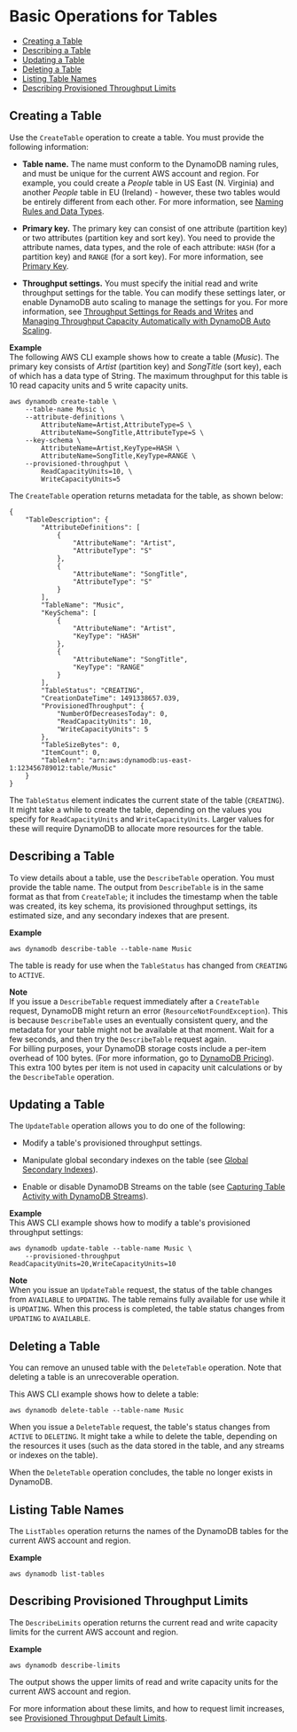 # Basic Operations for Tables<a name="WorkingWithTables.Basics"></a>


+ [Creating a Table](#WorkingWithTables.Basics.CreateTable)
+ [Describing a Table](#WorkingWithTables.Basics.DescribeTable)
+ [Updating a Table](#WorkingWithTables.Basics.UpdateTable)
+ [Deleting a Table](#WorkingWithTables.Basics.DeleteTable)
+ [Listing Table Names](#WorkingWithTables.Basics.ListTables)
+ [Describing Provisioned Throughput Limits](#WorkingWithTables.Basics.DescribeLimits)

## Creating a Table<a name="WorkingWithTables.Basics.CreateTable"></a>

Use the `CreateTable` operation to create a table\. You must provide the following information:

+ **Table name\.** The name must conform to the DynamoDB naming rules, and must be unique for the current AWS account and region\. For example, you could create a *People* table in US East \(N\. Virginia\) and another *People* table in EU \(Ireland\) \- however, these two tables would be entirely different from each other\. For more information, see [Naming Rules and Data Types](HowItWorks.NamingRulesDataTypes.md)\.

+ **Primary key\.** The primary key can consist of one attribute \(partition key\) or two attributes \(partition key and sort key\)\. You need to provide the attribute names, data types, and the role of each attribute: `HASH` \(for a partition key\) and `RANGE` \(for a sort key\)\. For more information, see [Primary Key](HowItWorks.CoreComponents.md#HowItWorks.CoreComponents.PrimaryKey)\.

+ **Throughput settings\.** You must specify the initial read and write throughput settings for the table\. You can modify these settings later, or enable DynamoDB auto scaling to manage the settings for you\. For more information, see [Throughput Settings for Reads and Writes](ProvisionedThroughput.md) and [Managing Throughput Capacity Automatically with DynamoDB Auto Scaling](AutoScaling.md)\.

**Example**  
The following AWS CLI example shows how to create a table \(*Music*\)\. The primary key consists of *Artist* \(partition key\) and *SongTitle* \(sort key\), each of which has a data type of String\. The maximum throughput for this table is 10 read capacity units and 5 write capacity units\.  

```
aws dynamodb create-table \
    --table-name Music \
    --attribute-definitions \
        AttributeName=Artist,AttributeType=S \
        AttributeName=SongTitle,AttributeType=S \
    --key-schema \
        AttributeName=Artist,KeyType=HASH \
        AttributeName=SongTitle,KeyType=RANGE \
    --provisioned-throughput \
        ReadCapacityUnits=10, \
        WriteCapacityUnits=5
```

The `CreateTable` operation returns metadata for the table, as shown below:

```
{
    "TableDescription": {
        "AttributeDefinitions": [
            {
                "AttributeName": "Artist",
                "AttributeType": "S"
            },
            {
                "AttributeName": "SongTitle",
                "AttributeType": "S"
            }
        ],
        "TableName": "Music",
        "KeySchema": [
            {
                "AttributeName": "Artist",
                "KeyType": "HASH"
            },
            {
                "AttributeName": "SongTitle",
                "KeyType": "RANGE"
            }
        ],
        "TableStatus": "CREATING",
        "CreationDateTime": 1491338657.039,
        "ProvisionedThroughput": {
            "NumberOfDecreasesToday": 0,
            "ReadCapacityUnits": 10,
            "WriteCapacityUnits": 5
        },
        "TableSizeBytes": 0,
        "ItemCount": 0,
        "TableArn": "arn:aws:dynamodb:us-east-1:123456789012:table/Music"
    }
}
```

The `TableStatus` element indicates the current state of the table \(`CREATING`\)\. It might take a while to create the table, depending on the values you specify for `ReadCapacityUnits` and `WriteCapacityUnits`\. Larger values for these will require DynamoDB to allocate more resources for the table\.

## Describing a Table<a name="WorkingWithTables.Basics.DescribeTable"></a>

To view details about a table, use the `DescribeTable` operation\. You must provide the table name\. The output from `DescribeTable` is in the same format as that from `CreateTable`; it includes the timestamp when the table was created, its key schema, its provisioned throughput settings, its estimated size, and any secondary indexes that are present\.

**Example**  

```
aws dynamodb describe-table --table-name Music
```

The table is ready for use when the `TableStatus` has changed from `CREATING` to `ACTIVE`\.

**Note**  
If you issue a `DescribeTable` request immediately after a `CreateTable` request, DynamoDB might return an error \(`ResourceNotFoundException`\)\. This is because `DescribeTable` uses an eventually consistent query, and the metadata for your table might not be available at that moment\. Wait for a few seconds, and then try the `DescribeTable` request again\.  
For billing purposes, your DynamoDB storage costs include a per\-item overhead of 100 bytes\. \(For more information, go to [DynamoDB Pricing](https://aws.amazon.com/dynamodb/pricing/)\)\. This extra 100 bytes per item is not used in capacity unit calculations or by the `DescribeTable` operation\. 

## Updating a Table<a name="WorkingWithTables.Basics.UpdateTable"></a>

The `UpdateTable` operation allows you to do one of the following:

+ Modify a table's provisioned throughput settings\.

+ Manipulate global secondary indexes on the table \(see [Global Secondary Indexes](GSI.md)\)\.

+ Enable or disable DynamoDB Streams on the table \(see [Capturing Table Activity with DynamoDB Streams](Streams.md)\)\.

**Example**  
This AWS CLI example shows how to modify a table's provisioned throughput settings:  

```
aws dynamodb update-table --table-name Music \
    --provisioned-throughput ReadCapacityUnits=20,WriteCapacityUnits=10
```

**Note**  
When you issue an `UpdateTable` request, the status of the table changes from `AVAILABLE` to `UPDATING`\. The table remains fully available for use while it is `UPDATING`\. When this process is completed, the table status changes from `UPDATING` to `AVAILABLE`\.

## Deleting a Table<a name="WorkingWithTables.Basics.DeleteTable"></a>

You can remove an unused table with the `DeleteTable` operation\. Note that deleting a table is an unrecoverable operation\.

This AWS CLI example shows how to delete a table:

```
aws dynamodb delete-table --table-name Music 
```

When you issue a `DeleteTable` request, the table's status changes from `ACTIVE` to `DELETING`\. It might take a while to delete the table, depending on the resources it uses \(such as the data stored in the table, and any streams or indexes on the table\)\.

When the `DeleteTable` operation concludes, the table no longer exists in DynamoDB\.

## Listing Table Names<a name="WorkingWithTables.Basics.ListTables"></a>

The `ListTables` operation returns the names of the DynamoDB tables for the current AWS account and region\.

**Example**  

```
aws dynamodb list-tables
```

## Describing Provisioned Throughput Limits<a name="WorkingWithTables.Basics.DescribeLimits"></a>

The `DescribeLimits` operation returns the current read and write capacity limits for the current AWS account and region\.

**Example**  

```
aws dynamodb describe-limits
```
The output shows the upper limits of read and write capacity units for the current AWS account and region\.

For more information about these limits, and how to request limit increases, see [Provisioned Throughput Default Limits](Limits.md#default-limits-throughput)\.